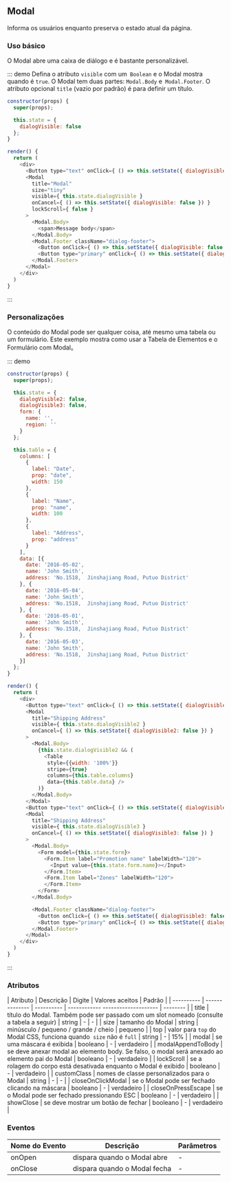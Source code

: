 ## Modal

Informa os usuários enquanto preserva o estado atual da página.

### Uso básico

O Modal abre uma caixa de diálogo e é bastante personalizável.

::: demo Defina o atributo `visible` com um` Boolean` e o Modal mostra quando é `true`. O Modal tem duas partes: `Modal.Body` e` Modal.Footer`. O atributo opcional `title` (vazio por padrão) é para definir um título.

```js
constructor(props) {
  super(props);

  this.state = {
    dialogVisible: false
  };
}

render() {
  return (
    <div>
      <Button type="text" onClick={ () => this.setState({ dialogVisible: true }) }>Click to open the Modal</Button>
      <Modal
        title="Modal"
        size="tiny"
        visible={ this.state.dialogVisible }
        onCancel={ () => this.setState({ dialogVisible: false }) }
        lockScroll={ false }
      >
        <Modal.Body>
          <span>Message body</span>
        </Modal.Body>
        <Modal.Footer className="dialog-footer">
          <Button onClick={ () => this.setState({ dialogVisible: false }) }>Cancel</Button>
          <Button type="primary" onClick={ () => this.setState({ dialogVisible: false }) }>Confirm</Button>
        </Modal.Footer>
      </Modal>
    </div>
  )
}
```
:::

### Personalizações

O conteúdo do Modal pode ser qualquer coisa, até mesmo uma tabela ou um formulário. Este exemplo mostra como usar a Tabela de Elementos e o Formulário com Modal。

::: demo

```js
constructor(props) {
  super(props);

  this.state = {
    dialogVisible2: false,
    dialogVisible3: false,
    form: {
      name: '',
      region: ''
    }
  };

  this.table = {
    columns: [
      {
        label: "Date",
        prop: "date",
        width: 150
      },
      {
        label: "Name",
        prop: "name",
        width: 100
      },
      {
        label: "Address",
        prop: "address"
      }
    ],
    data: [{
      date: '2016-05-02',
      name: 'John Smith',
      address: 'No.1518,  Jinshajiang Road, Putuo District'
    }, {
      date: '2016-05-04',
      name: 'John Smith',
      address: 'No.1518,  Jinshajiang Road, Putuo District'
    }, {
      date: '2016-05-01',
      name: 'John Smith',
      address: 'No.1518,  Jinshajiang Road, Putuo District'
    }, {
      date: '2016-05-03',
      name: 'John Smith',
      address: 'No.1518,  Jinshajiang Road, Putuo District'
    }]
  };
}

render() {
  return (
    <div>
      <Button type="text" onClick={ () => this.setState({ dialogVisible2: true }) } type="text">Open a Table nested Modal</Button>
      <Modal
        title="Shipping Address"
        visible={ this.state.dialogVisible2 }
        onCancel={ () => this.setState({ dialogVisible2: false }) }
      >
        <Modal.Body>
          {this.state.dialogVisible2 && (
            <Table
             style={{width: '100%'}}
             stripe={true}
             columns={this.table.columns}
             data={this.table.data} />
          )}
        </Modal.Body>
      </Modal>
      <Button type="text" onClick={ () => this.setState({ dialogVisible3: true }) } type="text">Open a Form nested Modal</Button>
      <Modal
        title="Shipping Address"
        visible={ this.state.dialogVisible3 }
        onCancel={ () => this.setState({ dialogVisible3: false }) }
      >
        <Modal.Body>
          <Form model={this.state.form}>
            <Form.Item label="Promotion name" labelWidth="120">
              <Input value={this.state.form.name}></Input>
            </Form.Item>
            <Form.Item label="Zones" labelWidth="120">
            </Form.Item>
          </Form>
        </Modal.Body>

        <Modal.Footer className="dialog-footer">
          <Button onClick={ () => this.setState({ dialogVisible3: false }) }>Cancelar</Button>
          <Button type="primary" onClick={ () => this.setState({ dialogVisible3: false }) }>Enviar</Button>
        </Modal.Footer>
      </Modal>
    </div>
  )
}
```
:::

### Atributos

| Atributo | Descrição | Digite | Valores aceitos | Padrão |
| ---------- | -------------- | ---------- | ------------ -------------------- | -------- |
| title | título do Modal. Também pode ser passado com um slot nomeado (consulte a tabela a seguir) | string | - | - |
| size | tamanho do Modal | string | minúsculo / pequeno / grande / cheio | pequeno |
| top | valor para `top` do Modal CSS, funciona quando` size` não é `full` | string | - | 15% |
| modal | se uma máscara é exibida | booleano | - | verdadeiro |
| modalAppendToBody | se deve anexar modal ao elemento body. Se falso, o modal será anexado ao elemento pai do Modal | booleano | - | verdadeiro |
| lockScroll | se a rolagem do corpo está desativada enquanto o Modal é exibido | booleano | - | verdadeiro |
| customClass | nomes de classe personalizados para o Modal | string | - | - |
| closeOnClickModal | se o Modal pode ser fechado clicando na máscara | booleano | - | verdadeiro |
| closeOnPressEscape | se o Modal pode ser fechado pressionando ESC | booleano | - | verdadeiro |
| showClose | se deve mostrar um botão de fechar | booleano | - | verdadeiro |

### Eventos
| Nome do Evento | Descrição | Parâmetros |
| ---------- | -------- | ---------- |
| onOpen | dispara quando o Modal abre | - |
| onClose | dispara quando o Modal fecha | - |
